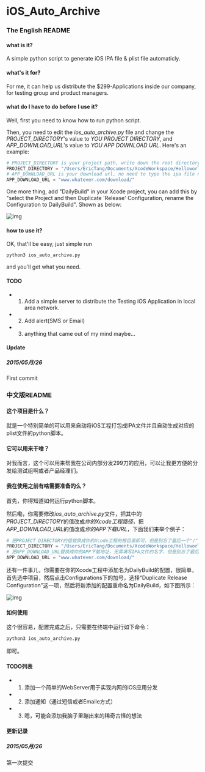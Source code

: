 # iOS_Auto_Archive


### The English README
#### what is it?
A simple python script to generate iOS IPA file &amp; plist file automaticly.

#### what's it for?
For me, it can help us distribute the $299-Applications inside our company, for testing group and product managers.

#### what do I have to do before I use it?
Well, first you need to know how to run python script.

Then, you need to edit the *ios_auto_archive.py* file and change the *PROJECT_DIRECTORY*'s value to *YOU PROJECT DIRECTORY*, and *APP_DOWNLOAD_URL*'s value to *YOU APP DOWNLOAD URL*. Here's an example:

```python
# PROJECT_DIRECTORY is your project path, write down the root directory path to your project will do just fine, but don't forget the last "/"
PROJECT_DIRECTORY = "/Users/EricTang/Documents/XcodeWorkspace/Helloworld/"
# APP_DOWNLOAD_URL is your download url, no need to type the ipa file name, but don't forget the last "/"
APP_DOWNLOAD_URL = "www.whatever.com/download/"
```

One more thing, add "DailyBuild" in your Xcode project, you can add this by "select the Project and then Duplicate 'Release' Configuration, rename the Configuration to DailyBuild". Shown as below:

![img](http://7vzo2i.com1.z0.glb.clouddn.com/052182PA6171B6V20.png-img.normal)

#### how to use it?
OK, that'll be easy, just simple run

```python
python3 ios_auto_archive.py
```
and you'll get what you need.

#### TODO
- 1. Add a simple server to distribute the Testing iOS Application in local area network.
- 2. Add alert(SMS or Email)
- 3. anything that came out of my mind maybe...

#### Update
##### 2015/05月/26
First commit


### 中文版README
#### 这个项目是什么？
就是一个特别简单的可以用来自动将iOS工程打包成IPA文件并且自动生成对应的plist文件的python脚本。

#### 它可以用来干啥？
对我而言，这个可以用来帮我在公司内部分发299刀的应用，可以让我更方便的分发给测试组啊或者产品经理们。

#### 我在使用之前有啥需要准备的么？
首先，你得知道如何运行python脚本。

然后嘞，你需要修改*ios_auto_archive.py*文件，把其中的*PROJECT_DIRECTORY*的值改成*你的Xcode工程路径*，把*APP_DOWNLOAD_URL*的值改成*你的APP下载URL*，下面我们来举个例子：

```python
# 把PROJECT_DIRECTORY的值替换成你的Xcode工程的根目录即可，但是别忘了最后一个"/"符号
PROJECT_DIRECTORY = "/Users/EricTang/Documents/XcodeWorkspace/Helloworld/"
# 把APP_DOWNLOAD_URL替换成你的APP下载地址，无需填写IPA文件的名字，但是别忘了最后一个"/"符号
APP_DOWNLOAD_URL = "www.whatever.com/download/"
```
还有一件事儿，你需要在你的Xcode工程中添加名为DailyBuild的配置，很简单，首先选中项目，然后点击Configurations下的加号，选择“Duplicate Release Configuration”这一项，然后将新添加的配置重命名为DailyBuild，如下图所示：

![img](http://7vzo2i.com1.z0.glb.clouddn.com/052182PA6171B6V20.png-img.normal)

#### 如何使用
这个很容易，配置完成之后，只需要在终端中运行如下命令：

```python
python3 ios_auto_archive.py
```
即可。

#### TODO列表
- 1. 添加一个简单的WebServer用于实现内网的iOS应用分发
- 2. 添加通知（通过短信或者Emaile方式）
- 3. 嗯，可能会添加我脑子里蹦出来的稀奇古怪的想法

#### 更新记录
##### 2015/05月/26
第一次提交